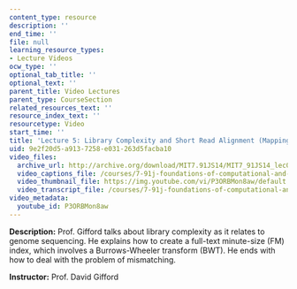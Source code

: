 ```yaml
---
content_type: resource
description: ''
end_time: ''
file: null
learning_resource_types:
- Lecture Videos
ocw_type: ''
optional_tab_title: ''
optional_text: ''
parent_title: Video Lectures
parent_type: CourseSection
related_resources_text: ''
resource_index_text: ''
resourcetype: Video
start_time: ''
title: 'Lecture 5: Library Complexity and Short Read Alignment (Mapping)'
uid: 9e2f20d5-a913-7258-e031-263d5facba10
video_files:
  archive_url: http://archive.org/download/MIT7.91JS14/MIT7_91JS14_lec05_300k.mp4
  video_captions_file: /courses/7-91j-foundations-of-computational-and-systems-biology-spring-2014/382e69ea17eb525fbb89f4403d5f5ecf_P3ORBMon8aw.vtt
  video_thumbnail_file: https://img.youtube.com/vi/P3ORBMon8aw/default.jpg
  video_transcript_file: /courses/7-91j-foundations-of-computational-and-systems-biology-spring-2014/109dd4dec3d27d8c6cfc16bb39b3c4d2_P3ORBMon8aw.pdf
video_metadata:
  youtube_id: P3ORBMon8aw
---
```


**Description:** Prof. Gifford talks about library complexity as it relates to genome sequencing. He explains how to create a full-text minute-size (FM) index, which involves a Burrows-Wheeler transform (BWT). He ends with how to deal with the problem of mismatching.

**Instructor:** Prof. David Gifford




